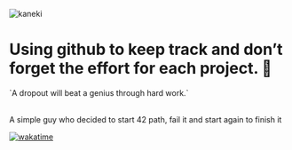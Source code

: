 ![kaneki](https://github.com/user-attachments/assets/85aa0520-bdbf-4079-b220-49f6cc8ccc8e)

<h1>Using github to keep track and don’t forget the effort for each project. 🚀 </h1>
`A dropout will beat a genius through hard work.`
<br>
<br>
<p>A simple guy who decided to start 42 path, fail it and start again to finish it</p>

<a href="https://wakatime.com/badge/user/67f40e9d-8818-4e5c-b889-df89a0380bd2/project/3b9137ff-1113-497b-af06-e71cd94ecff4"><img src="https://wakatime.com/badge/user/67f40e9d-8818-4e5c-b889-df89a0380bd2/project/3b9137ff-1113-497b-af06-e71cd94ecff4.svg" alt="wakatime"></a>
